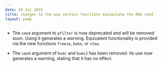 ```yaml
---
date: 20 Jul 2015
title: changes to the way certain functions manipulate the RNG seed
layout: pomp
---
```


- The `seed` argument to `pfilter` is now deprecated and will be removed soon.
Using it generates a warning.
Equivalent functionality is provided via the new functions `freeze`, `bake`, or `stew`.

- The `seed` argument of `bsmc` and `bsmc2` has been removed.
Its use now generates a warning, stating that it has no effect.
